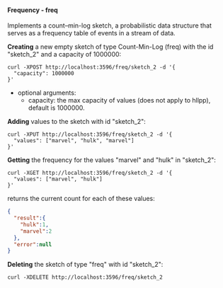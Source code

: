 #### Frequency - freq

Implements a count–min-log sketch, a probabilistic data structure that serves as a frequency table of events in a stream of data.

**Creating** a new empty sketch of type Count-Min-Log (freq) with the id "sketch_2" and a capacity of 1000000:
```{r, engine='bash', count_lines}
curl -XPOST http://localhost:3596/freq/sketch_2 -d '{
  "capacity": 1000000
}'
```

* optional arguments:
	* capacity: the max capacity of values (does not apply to hllpp), default is 1000000.


**Adding** values to the sketch with id "sketch_2":
```{r, engine='bash', count_lines}
curl -XPUT http://localhost:3596/freq/sketch_2 -d '{
  "values": ["marvel", "hulk", "marvel"]
}'
```

**Getting** the frequency for the values "marvel" and "hulk" in "sketch_2":
```{r, engine='bash', count_lines}
curl -XGET http://localhost:3596/freq/sketch_2 -d '{
  "values": ["marvel", "hulk"]
}'
```
returns the current count for each of these values:
```json
{
  "result":{
    "hulk":1,
    "marvel":2
  },
  "error":null
}
```

**Deleting** the sketch of type "freq" with id "sketch_2":
```{r, engine='bash', count_lines}
curl -XDELETE http://localhost:3596/freq/sketch_2
```

